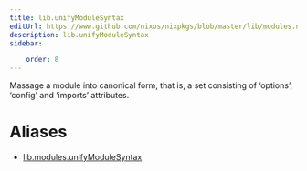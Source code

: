 ```yaml
---
title: lib.unifyModuleSyntax
editUrl: https://www.github.com/nixos/nixpkgs/blob/master/lib/modules.nix#L458C23
description: lib.unifyModuleSyntax
sidebar:

    order: 8
---
```


Massage a module into canonical form, that is, a set consisting
of ‘options’, ‘config’ and ‘imports’ attributes.


# Aliases

- [lib.modules.unifyModuleSyntax](./reference/lib/modules/lib-modules-unifyModuleSyntax)


